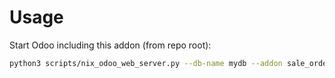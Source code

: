 # Usage

Start Odoo including this addon (from repo root):

```bash
python3 scripts/nix_odoo_web_server.py --db-name mydb --addon sale_order_product_picker
```
